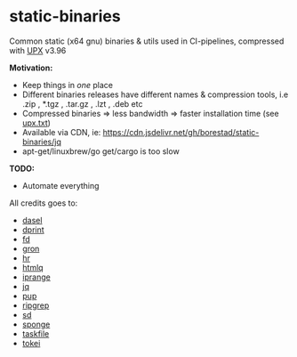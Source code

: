 # static-binaries

Common static (x64 gnu) binaries & utils used in CI-pipelines, compressed with [UPX](https://github.com/upx/upx) v3.96

**Motivation:**

- Keep things in _one_ place
- Different binaries releases have different names & compression tools, i.e .zip , \*.tgz , .tar.gz , .lzt , .deb etc
- Compressed binaries => less bandwidth => faster installation time (see [upx.txt](upx.txt))
- Available via CDN, ie: https://cdn.jsdelivr.net/gh/borestad/static-binaries/jq
- apt-get/linuxbrew/go get/cargo is too slow

**TODO:**

- Automate everything

All credits goes to:

- [dasel](https://github.com/TomWright/dasel)
- [dprint](https://github.com/dprint/dprint)
- [fd](https://github.com/sharkdp/fd)
- [gron](https://github.com/tomnomnom/gron)
- [hr](https://github.com/jaredsohn/hr)
- [htmlq](https://github.com/mgdm/htmlq)
- [iprange](https://github.com/firehol/iprange)
- [jq](https://github.com/stedolan/jq)
- [pup](https://github.com/ericchiang/pup)
- [ripgrep](https://github.com/BurntSushi/ripgrep)
- [sd](https://github.com/chmln/sd)
- [sponge](https://github.com/Chaostheorie/sponge)
- [taskfile](https://github.com/go-task/task)
- [tokei](https://github.com/XAMPPRocky/tokeiP)
